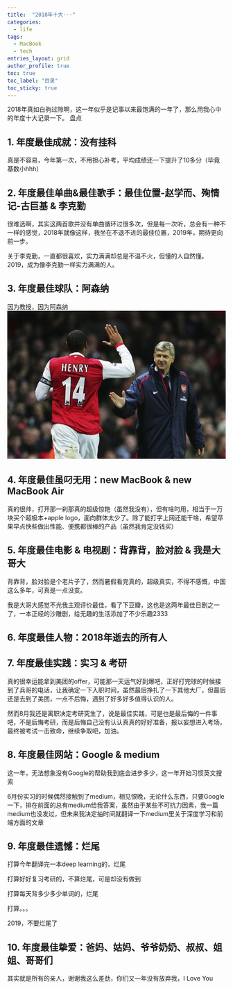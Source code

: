 ```yaml
---
title:  "2018年十大···"
categories:
  - life
tags: 
  - MacBook
  - tech
entries_layout: grid
author_profile: true
toc: true
toc_label: "目录"
toc_sticky: true
---
```

2018年真如白驹过隙啊，这一年似乎是记事以来最饱满的一年了，那么用我心中的年度十大记录一下。
盘点
## 1. 年度最佳成就：没有挂科
真是不容易，今年第一次，不用担心补考，平均成绩还一下提升了10多分（毕竟基数小hhh）

## 2. 年度最佳单曲&最佳歌手：最佳位置-赵学而、殉情记-古巨基 & 李克勤
很难选啊，其实这两首歌并没有单曲循环过很多次，但是每一次听，总会有一种不一样的感觉，2018年就像这样，我坐在不退不进的最佳位置，2019年，期待更向前一步。

关于李克勤，一直都很喜欢，实力满满却总是不温不火，但懂的人自然懂。2019，成为像李克勤一样实力满满的人。

## 3. 年度最佳球队：阿森纳
因为教授，因为阿森纳
![arsenal](/assets/images/2019-01-03-year-check-of-2018/t-henry-2.jpg)

## 4. 年度最佳虽叼无用：new MacBook & new MacBook Air
真的很帅，打开那一刹那真的超级惊艳（虽然我没有），但有啥叼用，相当于一万块买个超极本+apple logo，面向群体太少了。除了能打字上网还能干啥，希望苹果早点快些做出性能、便携都很棒的产品（虽然我肯定没钱买）

## 5. 年度最佳电影 & 电视剧：背靠背，脸对脸 & 我是大哥大
背靠背，脸对脸是个老片子了，然而暑假看完真的，超级真实，不得不感慨，中国这么多年，可真是一点没变。

我是大哥大感觉不光我主观评价最佳，看了下豆瓣，这也是这两年最佳日剧之一了，一本正经的沙雕剧，给无趣的生活添加了不少乐趣2333

## 6. 年度最佳人物：2018年逝去的所有人

## 7. 年度最佳实践：实习 & 考研
真的很幸运能拿到美团的offer，可能那一天运气好到爆吧，正好打完球的时候接到了兵哥的电话，让我确定一下入职时间，虽然最后挣扎了一下其他大厂，但最后还是去到了美团，一点不后悔，遇到了好多好多值得认识的人。

然而8月我还是离职决定考研究生了，说是最佳实践，可是也是最后悔的一件事吧，不是后悔考研，而是后悔自己没有认认真真的好好准备，报以妄想进入考场，最终被考试一击致命，继续争取吧，加油。

## 8. 年度最佳网站：Google & medium
这一年，无法想象没有Google的帮助我到底会进步多少，这一年开始习惯英文搜索

6月份实习的时候偶然接触到了medium，相见恨晚，无论什么东西，只要Google一下，排在前面的总有medium给我答案，虽然由于某些不可抗力因素，我一篇medium也没发过，但未来我决定抽时间就翻译一下medium里关于深度学习和前端方面的文章

## 9. 年度最佳遗憾：烂尾
打算今年翻译完一本deep learning的，烂尾

打算好好复习考研的，不算烂尾，可是却没有做到

打算每天背多少多少单词的，烂尾

打算。。。

2019，不要烂尾了

## 10. 年度最佳挚爱：爸妈、姑妈、爷爷奶奶、叔叔、姐姐、哥哥们
其实就是所有的亲人，谢谢我这么差劲，你们又一年没有放弃我，I Love You